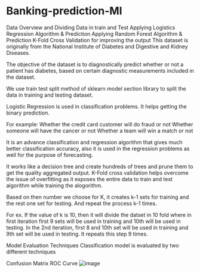 # Banking-prediction-Ml
Data Overview and Dividing Data in train and Test
Applying Logistics Regression Algorithm & Prediction
Applying Random Forest Algorithm & Prediction
K-Fold Cross Validation for improving the output
This dataset is originally from the National Institute of Diabetes and Digestive and Kidney Diseases. 

The objective of the dataset is to diagnostically predict whether or not a patient has diabetes, based on certain diagnostic measurements included in the dataset. 

We use train test split method of sklearn model section library to split the data in training and testing dataset.

Logistic Regression is used in classification problems. It helps getting the binary prediction.

For example: 
Whether the credit card customer will do fraud or not
Whether someone will have the cancer or not
Whether a team will win a match or not

It is an advance classification and regression algorithm that gives much better classification accuracy, also it is used in the regression problems as well for the purpose of forecasting.

It works like a decision tree and create hundreds of trees and prune them to get the quality aggregated output.
K-Fold cross validation helps overcome the issue of overfitting as it exposes the entire data to train and test algorithm while training the alogorithm.

Based on then number we choose for K, it creates k-1 sets for training and the rest one set for testing. And repeat the process k-1 times.

For ex. If the value of k is 10, then it will divide the datset in 10 fold where in first iteration first 9 sets will be used in training and 10th will be used in testing. In the 2nd iteration, first 8 and 10th set will be used in training and 9th set will be used in testing. It repeats this step 9 times.

Model Evaluation Techniques
Classification model is evaluated by two different techniques

Confusion Matrix
ROC Curve
![image](https://github.com/skanderaouedi/Banking-prediction-Ml/assets/50297457/b6ff23e1-02da-42b1-8316-ba8c367630c6)



